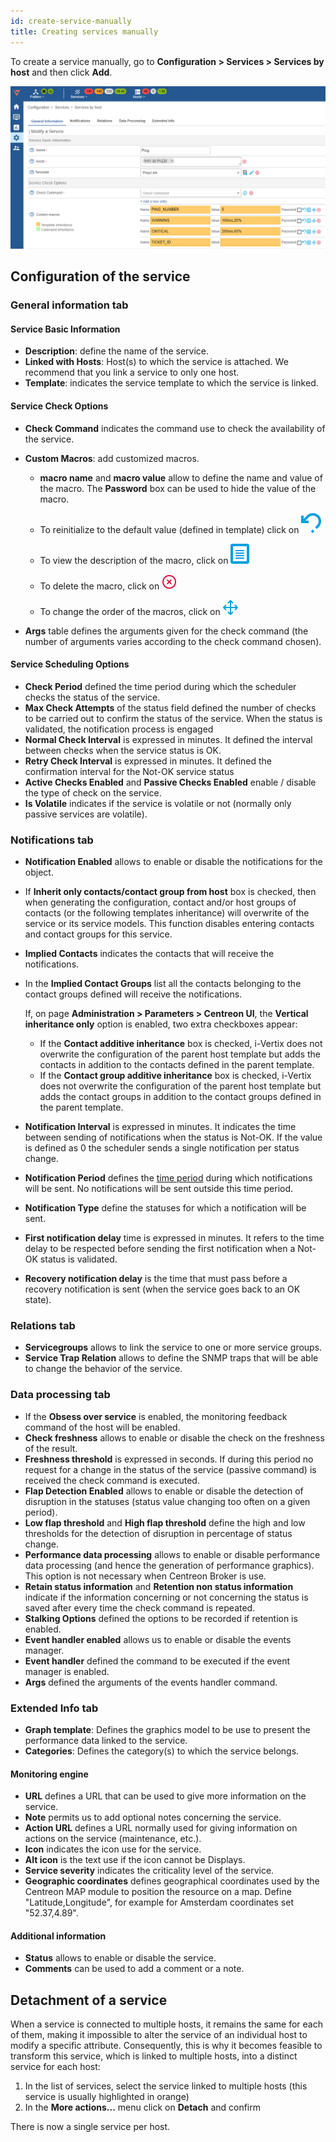 ```yaml
---
id: create-service-manually
title: Creating services manually
---
```


To create a service manually, go to **Configuration \> Services > Services by host** and then click **Add**.

![image](../../assets/service-template/add_service.png)

## Configuration of the service

### General information tab

#### Service Basic Information

* **Description**: define the name of the service.
* **Linked with Hosts**: Host(s) to which the service is attached. We recommend that you link a service to only one host.
* **Template**: indicates the service template to which the service is linked.

#### Service Check Options

* **Check Command** indicates the command use to check the availability of the service.

* **Custom Macros**: add customized macros.

   - **macro name** and **macro value** allow to define the name and value of the macro. The **Password** box can be used to hide the value of the macro.

   - To reinitialize to the default value (defined in template) click on ![image](../../assets/create-host-manually/undo.png#thumbnail1)

   - To view the description of the macro, click on ![image](../../assets/create-host-manually/description.png#thumbnail1)

   - To delete the macro, click on ![image](../../assets/create-host-manually/delete.png#thumbnail1)

   - To change the order of the macros, click on ![image](../../assets/create-host-manually/move.png#thumbnail1)

* **Args** table defines the arguments given for the check command (the number of arguments varies according to the
  check command chosen).

#### Service Scheduling Options

* **Check Period** defined the time period during which the scheduler checks the status of the service.
* **Max Check Attempts** of the status field defined the number of checks to be carried out to confirm the status of the service. When the status is validated, the notification process is engaged
* **Normal Check Interval** is expressed in minutes. It defined the interval between checks when the service status is OK.
* **Retry Check Interval** is expressed in minutes. It defined the confirmation interval for the Not-OK service status
* **Active Checks Enabled** and **Passive Checks Enabled** enable / disable the type of check on the service.
* **Is Volatile** indicates if the service is volatile or not (normally only passive services are volatile).

### Notifications tab

* **Notification Enabled** allows to enable or disable the notifications for the object.
* If **Inherit only contacts/contact group from host** box is checked, then when generating the configuration, contact and/or host groups of contacts (or the following templates inheritance) will overwrite of the service or its service models. This function disables entering contacts and contact groups for this service.
* **Implied Contacts** indicates the contacts that will receive the notifications.
* In the **Implied Contact Groups** list all the contacts belonging to the contact groups defined will receive the notifications.
  
  If, on page **Administration > Parameters > Centreon UI**, the **Vertical inheritance only** option is enabled, two extra checkboxes appear:

    * If the **Contact additive inheritance** box is checked, i-Vertix does not overwrite the configuration of the parent host template but adds the contacts in addition to the contacts defined in the parent template.
    * If the **Contact group additive inheritance** box is checked, i-Vertix does not overwrite the configuration of the parent host template but adds the contact groups in addition to the contact groups defined in the parent template.

* **Notification Interval** is expressed in minutes. It indicates the time between sending of notifications when the status is Not-OK. If the value is defined as 0 the scheduler sends a single notification per status change.
* **Notification Period** defines the [time period](../generic-object-actions/timeperiods.md) during which notifications will be sent. No notifications will be sent outside this time period.
* **Notification Type** define the statuses for which a notification will be sent.
* **First notification delay** time is expressed in minutes. It refers to the time delay to be respected before sending the first notification when a Not-OK status is validated.
* **Recovery notification delay** is the time that must pass before a recovery notification is sent (when the service goes back to an OK state).

### Relations tab

* **Servicegroups** allows to link the service to one or more service groups.
* **Service Trap Relation** allows to define the SNMP traps that will be able to change the behavior of the service.

### Data processing tab

* If the **Obsess over service** is enabled, the monitoring feedback command of the host will be enabled.
* **Check freshness** allows to enable or disable the check on the freshness of the result.
* **Freshness threshold** is expressed in seconds. If during this period no request for a change in the status of the service (passive command) is received the check command is executed.
* **Flap Detection Enabled** allows to enable or disable the detection of disruption in the statuses (status value changing too often on a given period).
* **Low flap threshold** and **High flap threshold** define the high and low thresholds for the detection of disruption in percentage of status change.
* **Performance data processing** allows to enable or disable performance data processing (and hence the generation of performance graphics). This option is not necessary when Centreon Broker is use.
* **Retain status information** and **Retention non status information** indicate if the information concerning or not concerning the status is saved after every time the check command is repeated.
* **Stalking Options** defined the options to be recorded if retention is enabled.
* **Event handler enabled** allows us to enable or disable the events manager.
* **Event handler** defined the command to be executed if the event manager is enabled.
* **Args** defined the arguments of the events handler command.

### Extended Info tab

* **Graph template**: Defines the graphics model to be use to present the performance data linked to the service.
* **Categories**: Defines the category(s) to which the service belongs.

#### Monitoring engine

* **URL** defines a URL that can be used to give more information on the service.
* **Note** permits us to add optional notes concerning the service.
* **Action URL** defines a URL normally used for giving information on actions on the service (maintenance, etc.).
* **Icon** indicates the icon use for the service.
* **Alt icon** is the text use if the icon cannot be Displays.
* **Service severity** indicates the criticality level of the service.
* **Geographic coordinates** defines geographical coordinates used by the Centreon MAP module to position the resource on a map. Define "Latitude,Longitude", for example for Amsterdam coordinates set "52.37,4.89".

#### Additional information

* **Status**  allows to enable or disable the service.
* **Comments** can be used to add a comment or a note.

## Detachment of a service

When a service is connected to multiple hosts, it remains the same for each of them, making it impossible to alter the service of an individual host to modify a specific attribute. Consequently, this is why it becomes feasible to transform this service, which is linked to multiple hosts, into a distinct service for each host:

1. In the list of services, select the service linked to multiple hosts (this service is usually highlighted in orange)
2. In the **More actions...** menu click on **Detach** and confirm

There is now a single service per host.